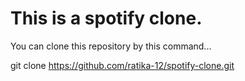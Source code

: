 # This is a spotify clone.




You can clone this repository by this command...

git clone https://github.com/ratika-12/spotify-clone.git


